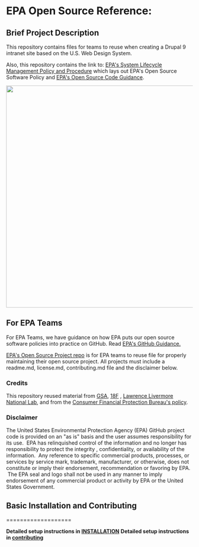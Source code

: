 # EPA Open Source Reference:

## Brief Project Description


This repository contains files for teams to reuse when creating a Drupal 9 intranet site based on the U.S. Web Design System.

Also, this repository contains the link to: [EPA's System Lifecycle Management Policy and Procedure](https://www.epa.gov/irmpoli8/policy-procedures-and-guidance-system-life-cycle-management-slcm) which lays out EPA's Open Source Software Policy and [EPA's Open Source Code Guidance](https://www.epa.gov/developers/open-source-software-and-epa-code-repository-requirements).

<img src="https://user-images.githubusercontent.com/2470152/192600667-deff1564-29fb-4134-86fa-01a66b4b7d43.png" data-canonical-src="https://user-images.githubusercontent.com/2470152/192600667-deff1564-29fb-4134-86fa-01a66b4b7d43.png" width="600" />

## For EPA Teams

For EPA Teams, we have guidance on how EPA puts our open source software policies into practice on GitHub. Read [EPA's GitHub Guidance.](https://www.epa.gov/webguide/github-guidance)

[EPA's Open Source Project repo](https://github.com/USEPA/open-source-projects) is for EPA teams to reuse file for properly maintaining their open source project. All projects must include a readme.md, license.md, contributing.md file and the disclaimer below.

### Credits

This repository reused material from [GSA](https://www.gsa.gov/), [18F](https://18f.gsa.gov/) , [Lawrence Livermore National Lab](https://www.llnl.gov/), and from the [Consumer Financial Protection Bureau's policy](https://github.com/cfpb/source-code-policy).

### Disclaimer

The United States Environmental Protection Agency (EPA) GitHub project code is provided on an "as is" basis and the user assumes responsibility for its use.  EPA has relinquished control of the information and no longer has responsibility to protect the integrity , confidentiality, or availability of the information.  Any reference to specific commercial products, processes, or services by service mark, trademark, manufacturer, or otherwise, does not constitute or imply their endorsement, recommendation or favoring by EPA.  The EPA seal and logo shall not be used in any manner to imply endorsement of any commercial product or activity by EPA or the United States Government.


## Basic Installation and Contributing
===================

**Detailed setup instructions in [INSTALLATION](INSTALLATION.md)**
**Detailed setup instructions in [contributing](contributing.md)**
